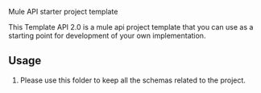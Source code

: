 Mule API starter project template

This Template API 2.0 is a mule api project template that you can use as a starting point for development of your own implementation.

## Usage
1. Please use this folder to keep all the schemas related to the project.